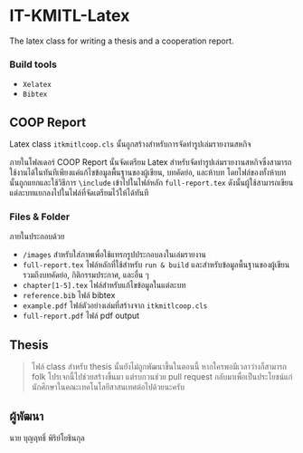 # IT-KMITL-Latex
The latex class for writing a thesis and a cooperation report.

### Build tools

- `Xelatex`
- `Bibtex`



## COOP Report

Latex class `itkmitlcoop.cls` นั้นถูกสร้างสำหรับการจัดทำรูปเล่มรายงานสหกิจ

ภายในโฟลเดอร์ COOP Report นั้นจัดเตรียม Latex สำหรับจัดทำรูปเล่มรายงานสหกิจซึ่งสามารถใช้งานได้ในทันทีเพียงแค่แก้ไขข้อมูลพื้นฐานของผู้เขียน, บทคัดย่อ, และห้าบท โดยไฟล์ของทั้งห้าบทนั้นถูกแยกและใช้วิธีการ `\include` เข้าไปในไฟล์หลัก `full-report.tex` ดังนั้นผู้ใช้สามารถเขียนแต่ละบทแยกลงไปในไฟล์ที่จัดเตรียมไว้ให้ได้ทันที

### Files & Folder

ภายในประกอบด้วย

- `/images` สำหรับใส่ภาพเพื่อใช้แทรกรูปประกอบลงในเล่มรายงาน
- `full-report.tex` ไฟล์หลักที่ใช้สำหรับ `run & build` และสำหรับข้อมูลพื้นฐานของผู้เขียน รวมถึงบทคัดย่อ, กิติกรรมประกาศ, และอื่น ๆ
- `chapter[1-5].tex` ไฟล์สำหรับแก้ไขข้อมูลในแต่ละบท
- `reference.bib` ไฟล์ bibtex 
- `example.pdf` ไฟล์ตัวอย่างเล่มที่สร้างจาก `itkmitlcoop.cls` 
- `full-report.pdf` ไฟล์ pdf output



## Thesis

> ไฟล์ class สำหรับ thesis นั้นยังไม่ถูกพัฒนาขึ้นในตอนนี้ หากใครพอมีเวลาว่างก็สามารถ folk โปรเจกนี้ไปช่วยสร้างขึ้นมา แต่รบกวนช่วย pull request กลับมาเพื่อเป็นประโยชน์แก่นักศึกษาในคณะเทคโนโลยีสาสนเทศต่อไปด้วยนะครับ
>
>

## ผู้พัฒนา

นาย บุญฤทธิ์ พิริย์โยธินกุล




